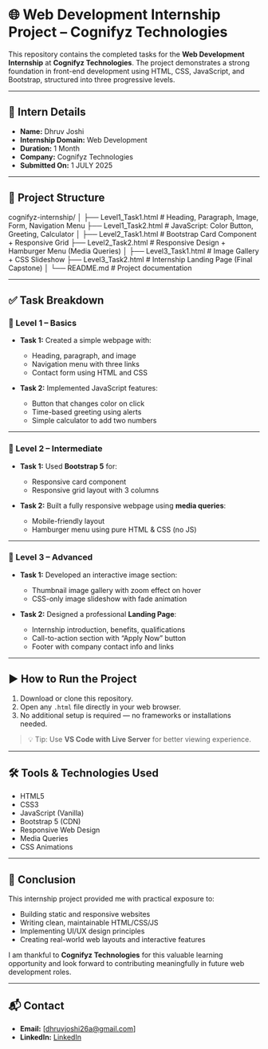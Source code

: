 # 🌐 Web Development Internship Project – Cognifyz Technologies

This repository contains the completed tasks for the **Web Development Internship** at **Cognifyz Technologies**. The project demonstrates a strong foundation in front-end development using HTML, CSS, JavaScript, and Bootstrap, structured into three progressive levels.

---

## 👤 Intern Details

- **Name:** Dhruv Joshi
- **Internship Domain:** Web Development
- **Duration:** 1 Month
- **Company:** Cognifyz Technologies
- **Submitted On:** 1 JULY 2025

---

## 📁 Project Structure

cognifyz-internship/
│
├── Level1_Task1.html # Heading, Paragraph, Image, Form, Navigation Menu
├── Level1_Task2.html # JavaScript: Color Button, Greeting, Calculator
│
├── Level2_Task1.html # Bootstrap Card Component + Responsive Grid
├── Level2_Task2.html # Responsive Design + Hamburger Menu (Media Queries)
│
├── Level3_Task1.html # Image Gallery + CSS Slideshow
├── Level3_Task2.html # Internship Landing Page (Final Capstone)
│
└── README.md # Project documentation


---

## ✅ Task Breakdown

### 🔹 Level 1 – Basics

- **Task 1:** Created a simple webpage with:
  - Heading, paragraph, and image
  - Navigation menu with three links
  - Contact form using HTML and CSS

- **Task 2:** Implemented JavaScript features:
  - Button that changes color on click
  - Time-based greeting using alerts
  - Simple calculator to add two numbers

---

### 🔹 Level 2 – Intermediate

- **Task 1:** Used **Bootstrap 5** for:
  - Responsive card component
  - Responsive grid layout with 3 columns

- **Task 2:** Built a fully responsive webpage using **media queries**:
  - Mobile-friendly layout
  - Hamburger menu using pure HTML & CSS (no JS)

---

### 🔹 Level 3 – Advanced

- **Task 1:** Developed an interactive image section:
  - Thumbnail image gallery with zoom effect on hover
  - CSS-only image slideshow with fade animation

- **Task 2:** Designed a professional **Landing Page**:
  - Internship introduction, benefits, qualifications
  - Call-to-action section with “Apply Now” button
  - Footer with company contact info and links

---

## ▶️ How to Run the Project

1. Download or clone this repository.
2. Open any `.html` file directly in your web browser.
3. No additional setup is required — no frameworks or installations needed.

> 💡 Tip: Use **VS Code with Live Server** for better viewing experience.

---

## 🛠️ Tools & Technologies Used

- HTML5
- CSS3
- JavaScript (Vanilla)
- Bootstrap 5 (CDN)
- Responsive Web Design
- Media Queries
- CSS Animations

---

## 🏁 Conclusion

This internship project provided me with practical exposure to:
- Building static and responsive websites
- Writing clean, maintainable HTML/CSS/JS
- Implementing UI/UX design principles
- Creating real-world web layouts and interactive features

I am thankful to **Cognifyz Technologies** for this valuable learning opportunity and look forward to contributing meaningfully in future web development roles.

---

## 📬 Contact

- **Email:** [dhruvjoshi26a@gmail.com]
- **LinkedIn:** [LinkedIn](https://www.linkedin.com/in/dhruv-joshi-69422625b/)

